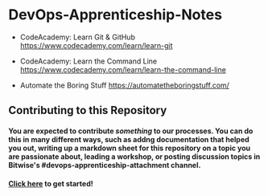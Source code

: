# DevOps-Apprenticeship-Notes

* CodeAcademy: Learn Git & GitHub https://www.codecademy.com/learn/learn-git

* CodeAcademy: Learn the Command Line https://www.codecademy.com/learn/learn-the-command-line 

* Automate the Boring Stuff https://automatetheboringstuff.com/ 

## Contributing to this Repository

#### You are expected to contribute _something_ to our processes. You can do this in many different ways, such as addng documentation that helped you out, writing up a markdown sheet for this repository on a topic you are passionate about, leading a workshop, or posting discussion topics in Bitwise's #devops-apprenticeship-attachment channel.

#### [Click here](https://docs.github.com/en/get-started/quickstart/contributing-to-projects) to get started!
